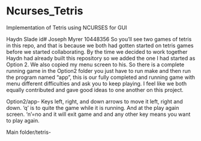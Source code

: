 Ncurses_Tetris
==============

Implementation of Tetris using NCURSES for GUI

Haydn Slade id#
Joseph Myrer 10448356
So you’ll see two games of tetris in this repo, and that is because we both
 had gotten started on tetris games before we started collaborating. By the 
time we decided to work together Haydn had already built this repository so
 we added the one I had started as Option 2. We also copied my menu screen
 to his. So there is a complete running game in the Option2 folder you just
 have to run make and then run the program named “app”, this is our fully
 completed and running game with menu different difficulties and ask you to keep playing. I feel like we both equally contributed and gave good ideas to
 one another on this project.

Option2/app- Keys left, right, and down arrows to move it left, right and down. 
‘q’ is to quite the game while it is running. And at the play again screen.
 ‘n’=no and it will exit game and and any other key means you want to play again. 

Main folder/tetris-

